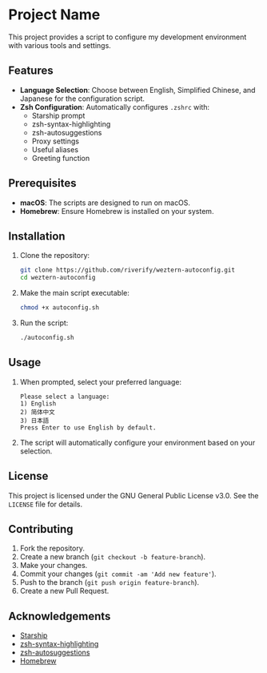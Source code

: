 # Project Name

This project provides a script to configure my development environment with various tools and settings.

## Features

- **Language Selection**: Choose between English, Simplified Chinese, and Japanese for the configuration script.
- **Zsh Configuration**: Automatically configures `.zshrc` with:
  - Starship prompt
  - zsh-syntax-highlighting
  - zsh-autosuggestions
  - Proxy settings
  - Useful aliases
  - Greeting function

## Prerequisites

- **macOS**: The scripts are designed to run on macOS.
- **Homebrew**: Ensure Homebrew is installed on your system.

## Installation

1. Clone the repository:
    ```sh
    git clone https://github.com/riverify/weztern-autoconfig.git
    cd weztern-autoconfig
    ```

2. Make the main script executable:
    ```sh
    chmod +x autoconfig.sh
    ```

3. Run the script:
    ```sh
    ./autoconfig.sh
    ```

## Usage

1. When prompted, select your preferred language:
    ```
    Please select a language:
    1) English
    2) 简体中文
    3) 日本語
    Press Enter to use English by default.
    ```

2. The script will automatically configure your environment based on your selection.

## License

This project is licensed under the GNU General Public License v3.0. See the `LICENSE` file for details.

## Contributing

1. Fork the repository.
2. Create a new branch (`git checkout -b feature-branch`).
3. Make your changes.
4. Commit your changes (`git commit -am 'Add new feature'`).
5. Push to the branch (`git push origin feature-branch`).
6. Create a new Pull Request.

## Acknowledgements

- [Starship](https://starship.rs/)
- [zsh-syntax-highlighting](https://github.com/zsh-users/zsh-syntax-highlighting)
- [zsh-autosuggestions](https://github.com/zsh-users/zsh-autosuggestions)
- [Homebrew](https://brew.sh/)
